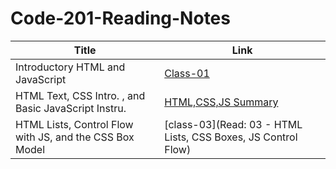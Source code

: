 # Code-201-Reading-Notes

| Title      |Link |
| ----------- | ----------- |
| Introductory HTML and JavaScript | [Class-01](Class-01)
| HTML Text, CSS Intro. , and Basic JavaScript Instru. | [HTML,CSS,JS Summary](Class-02)
| HTML Lists, Control Flow with JS, and the CSS Box Model | [class-03](Read: 03 - HTML Lists, CSS Boxes, JS Control Flow)
